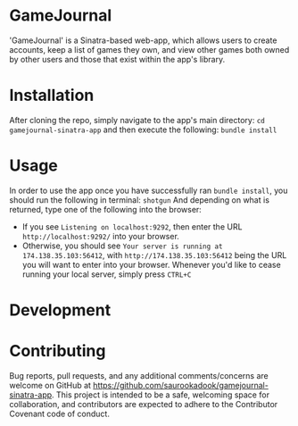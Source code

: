 # GameJournal
'GameJournal' is a Sinatra-based web-app, which allows users to create accounts, keep a list of games they own, and view other games both owned by other users and those that exist within the app's library.

# Installation
After cloning the repo, simply navigate to the app's main directory:
`cd gamejournal-sinatra-app`
and then execute the following:
`bundle install`

# Usage
In order to use the app once you have successfully ran `bundle install`, you should run the following in terminal:
`shotgun`
And depending on what is returned, type one of the following into the browser:
- If you see `Listening on localhost:9292`, then enter the URL `http://localhost:9292/` into your browser.
- Otherwise, you should see `Your server is running at 174.138.35.103:56412`, with `http://174.138.35.103:56412` being the URL you will want to enter into your browser.
Whenever you'd like to cease running your local server, simply press `CTRL+C`

# Development


# Contributing
Bug reports, pull requests, and any additional comments/concerns are welcome on GitHub at https://github.com/saurookadook/gamejournal-sinatra-app. This project is intended to be a safe, welcoming space for collaboration, and contributors are expected to adhere to the Contributor Covenant code of conduct.
